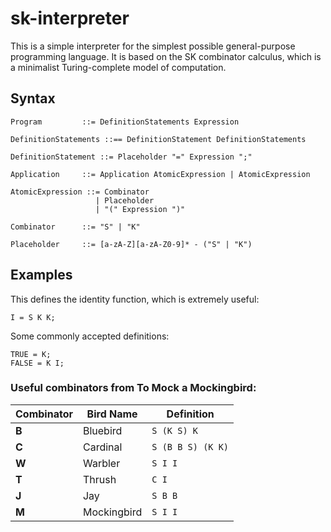 # sk-interpreter

This is a simple interpreter for the simplest possible general-purpose programming language. It is based on the SK combinator calculus, which is a minimalist Turing-complete model of computation.

## Syntax

```
Program         ::= DefinitionStatements Expression

DefinitionStatements ::== DefinitionStatement DefinitionStatements

DefinitionStatement ::= Placeholder "=" Expression ";"

Application     ::= Application AtomicExpression | AtomicExpression

AtomicExpression ::= Combinator
                   | Placeholder
                   | "(" Expression ")"

Combinator      ::= "S" | "K"

Placeholder     ::= [a-zA-Z][a-zA-Z0-9]* - ("S" | "K")

```

## Examples

This defines the identity function, which is extremely useful:

```
I = S K K;
```

Some commonly accepted definitions:

```
TRUE = K;
FALSE = K I;
```

### Useful combinators from To Mock a Mockingbird:

| Combinator | Bird Name   | Definition        |
| ---------- | ----------- | ----------------- |
| **B**      | Bluebird    | `S (K S) K`       |
| **C**      | Cardinal    | `S (B B S) (K K)` |
| **W**      | Warbler     | `S I I`           |
| **T**      | Thrush      | `C I`             |
| **J**      | Jay         | `S B B`           |
| **M**      | Mockingbird | `S I I`           |
